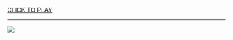 
<a href="https://premium76.site?title=hair_cut_games_unblocked&ref=13M">CLICK TO PLAY</a></h3>
<hr>

<a href="https://premium76.site?title=hair_cut_games_unblocked&ref=13M"><img src="https://clearcache.store/games.png"></a>


